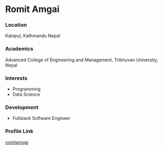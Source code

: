 # Romit Amgai

### Location

Kalopul, Kathmandu Nepal

### Academics

Advanced College of Engineering and Management, Tribhuvan University, Nepal

### Interests

- Programming
- Data Science

### Development

- Fullstack Software Engineer

### Profile Link

[romitamgai](https://github.com/romitamgai)
